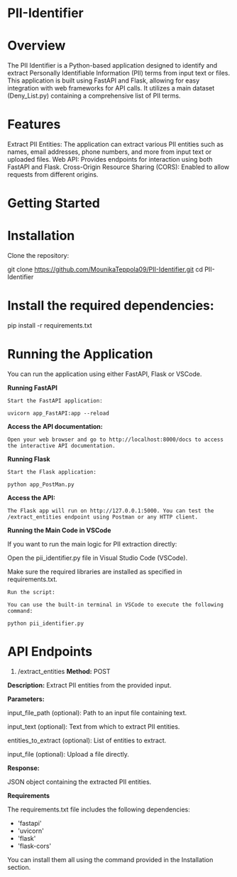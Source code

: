 # PII-Identifier

# Overview
The PII Identifier is a Python-based application designed to identify and extract Personally Identifiable Information (PII) terms from input text or files. This application is built using FastAPI and Flask, allowing for easy integration with web frameworks for API calls. It utilizes a main dataset (Deny_List.py) containing a comprehensive list of PII terms.

# Features
Extract PII Entities: The application can extract various PII entities such as names, email addresses, phone numbers, and more from input text or uploaded files.
Web API: Provides endpoints for interaction using both FastAPI and Flask.
Cross-Origin Resource Sharing (CORS): Enabled to allow requests from different origins.

# Getting Started

# Installation
Clone the repository:

git clone https://github.com/MounikaTeppola09/PII-Identifier.git
cd PII-Identifier

# Install the required dependencies:

pip install -r requirements.txt

# Running the Application
You can run the application using either FastAPI, Flask or VSCode.

**Running FastAPI**

    Start the FastAPI application:
    
    uvicorn app_FastAPI:app --reload
    
**Access the API documentation:**

    Open your web browser and go to http://localhost:8000/docs to access the interactive API documentation.

**Running Flask**

    Start the Flask application:
    
    python app_PostMan.py
    
**Access the API:**

    The Flask app will run on http://127.0.0.1:5000. You can test the /extract_entities endpoint using Postman or any HTTP client.

**Running the Main Code in VSCode**

If you want to run the main logic for PII extraction directly:

Open the pii_identifier.py file in Visual Studio Code (VSCode).

Make sure the required libraries are installed as specified in requirements.txt.

    Run the script:
    
    You can use the built-in terminal in VSCode to execute the following command:
    
    python pii_identifier.py

# API Endpoints
1. /extract_entities
**Method:** POST

**Description:** Extract PII entities from the provided input.

**Parameters:**

input_file_path (optional): Path to an input file containing text.

input_text (optional): Text from which to extract PII entities.

entities_to_extract (optional): List of entities to extract.

input_file (optional): Upload a file directly.

**Response:**

JSON object containing the extracted PII entities.

**Requirements**

The requirements.txt file includes the following dependencies:

- 'fastapi'
- 'uvicorn'
- 'flask'
- 'flask-cors'

You can install them all using the command provided in the Installation section.
